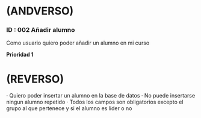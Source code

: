 # (ANDVERSO)

### ID : 002 Añadir alumno

Como usuario quiero poder añadir un alumno en mi curso

**Prioridad 1**

# (REVERSO)

· Quiero poder insertar un alumno en la base de datos
· No puede insertarse ningun alumno repetido
· Todos los campos son obligatorios excepto el grupo al que pertenece y si el alumno es lider o no 

